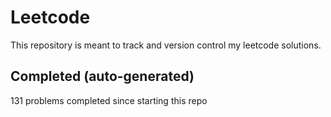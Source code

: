 # Leetcode

This repository is meant to track and version control my leetcode solutions.

## Completed (auto-generated)

131 problems completed since starting this repo
